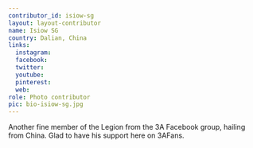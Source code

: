 ```yaml
---
contributor_id: isiow-sg
layout: layout-contributor
name: Isiow SG
country: Dalian, China
links:
  instagram: 
  facebook:
  twitter: 
  youtube:
  pinterest: 
  web:
role: Photo contributor
pic: bio-isiow-sg.jpg
---
```

Another fine member of the Legion from the 3A Facebook group, hailing from China. Glad to have his support here on 3AFans.